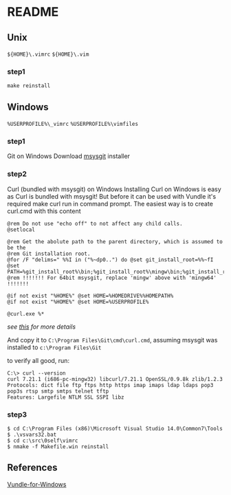README
========================================

Unix
----------------------------------------
`${HOME}\.vimrc`
`${HOME}\.vim`

### step1
```
make reinstall
```

Windows
----------------------------------------
`%USERPROFILE%\_vimrc`
`%USERPROFILE%\vimfiles`

### step1
Git on Windows
Download [msysgit](https://git-for-windows.github.io/) installer

### step2
Curl (bundled with msysgit) on Windows
Installing Curl on Windows is easy as Curl is bundled with msysgit! But before it can be used with Vundle it's required make curl run in command prompt. The easiest way is to create curl.cmd with this content
```
@rem Do not use "echo off" to not affect any child calls.
@setlocal

@rem Get the abolute path to the parent directory, which is assumed to be the
@rem Git installation root.
@for /F "delims=" %%I in ("%~dp0..") do @set git_install_root=%%~fI
@set PATH=%git_install_root%\bin;%git_install_root%\mingw\bin;%git_install_root%\mingw64\bin;%PATH%
@rem !!!!!!! For 64bit msysgit, replace 'mingw' above with 'mingw64' !!!!!!!

@if not exist "%HOME%" @set HOME=%HOMEDRIVE%%HOMEPATH%
@if not exist "%HOME%" @set HOME=%USERPROFILE%

@curl.exe %*
```
*see [this](https://gist.github.com/gmarik/912993) for more details*

And copy it to `C:\Program Files\Git\cmd\curl.cmd`, assuming msysgit was installed to `c:\Program Files\Git`

to verify all good, run:
```
C:\> curl --version
curl 7.21.1 (i686-pc-mingw32) libcurl/7.21.1 OpenSSL/0.9.8k zlib/1.2.3
Protocols: dict file ftp ftps http https imap imaps ldap ldaps pop3 pop3s rtsp smtp smtps telnet tftp
Features: Largefile NTLM SSL SSPI libz
```

### step3
```
$ cd C:\Program Files (x86)\Microsoft Visual Studio 14.0\Common7\Tools
$ .\vsvars32.bat
$ cd c:\src\0self\vimrc
$ nmake -f Makefile.win reinstall
```

References
----------
[Vundle-for-Windows](https://github.com/VundleVim/Vundle.vim/wiki/Vundle-for-Windows)
